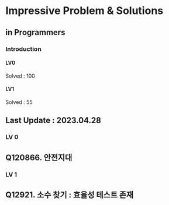 # Impressive Problem & Solutions

## in Programmers
### Introduction
#### LV0
 Solved : 100
#### LV1
 Solved : 55

Last Update : 2023.04.28
---
### LV 0 

Q120866. 안전지대
---
### LV 1
Q12921. 소수 찾기 : 효율성 테스트 존재
---
